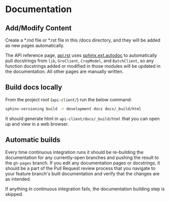 # Documentation

## Add/Modify Content

Create a *.md file or *.rst file in this /docs directory, and they will be added as new pages automatically.

The API reference page, [api.rst](api.rst) uses [sphinx.ext.autodoc](http://www.sphinx-doc.org/en/master/usage/extensions/autodoc.html) to automatically pull docstrings from `lib`, `GroClient`, `CropModel`, and `BatchClient`, so any function docstrings added or modified in those modules will be updated in the documentation. All other pages are manually written.

## Build docs locally

From the project root (`api-client/`) run the below command:

```sh
sphinx-versioning build -r development docs docs/_build/html
```

It should generate html in `api-client/docs/_build/html` that you can open up and view in a web browser.

## Automatic builds

Every time continuous integration runs it should be re-building the documentation for any currently-open branches and pushing the result to the `gh-pages` branch. If you edit any documentation pages or docstrings, it should be a part of the Pull Request review process that you navigate to your feature branch's built documentation and verify that the changes are as intended.

If anything in continuous integration fails, the documentation building step is skipped.
